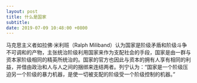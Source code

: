 ```yaml
---
layout: post
title: 什么是国家
subtitle: 
date: 2019-07-09 10:48:00 +0800
---
```

马克思主义者如拉佛·米利班（Ralph Miliband）认为国家是阶级矛盾和阶级斗争不可调和的产物，主张统治阶级利用国家来作为支配社会的手段，国家是由一群与资本家阶级相同的精英所统治的。国家的官方也因此与资本的拥有人享有相同的利益，并借由政治和人与人之间的捆绑来连结两者。列宁认为：“国家是一个阶级压迫另一个阶级的暴力机器，是使一切被支配的阶级受一个阶级控制的机器。”




